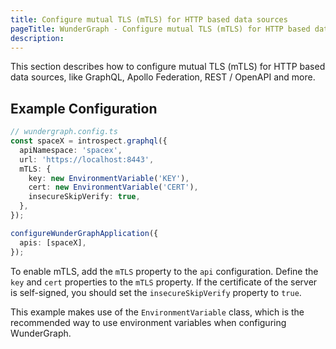 ```yaml
---
title: Configure mutual TLS (mTLS) for HTTP based data sources
pageTitle: WunderGraph - Configure mutual TLS (mTLS) for HTTP based data sources
description:
---
```


This section describes how to configure mutual TLS (mTLS) for HTTP based data sources,
like GraphQL, Apollo Federation, REST / OpenAPI and more.

## Example Configuration

```typescript
// wundergraph.config.ts
const spaceX = introspect.graphql({
  apiNamespace: 'spacex',
  url: 'https://localhost:8443',
  mTLS: {
    key: new EnvironmentVariable('KEY'),
    cert: new EnvironmentVariable('CERT'),
    insecureSkipVerify: true,
  },
});

configureWunderGraphApplication({
  apis: [spaceX],
});
```

To enable mTLS,
add the `mTLS` property to the `api` configuration.
Define the `key` and `cert` properties to the `mTLS` property.
If the certificate of the server is self-signed,
you should set the `insecureSkipVerify` property to `true`.

This example makes use of the `EnvironmentVariable` class,
which is the recommended way to use environment variables when configuring WunderGraph.
